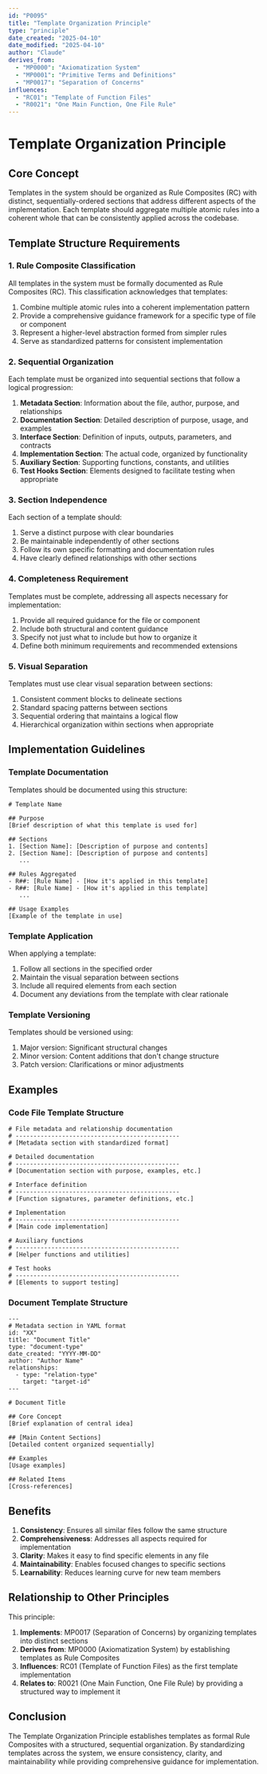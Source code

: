 ```yaml
---
id: "P0095"
title: "Template Organization Principle"
type: "principle"
date_created: "2025-04-10"
date_modified: "2025-04-10"
author: "Claude"
derives_from:
  - "MP0000": "Axiomatization System"
  - "MP0001": "Primitive Terms and Definitions"
  - "MP0017": "Separation of Concerns"
influences:
  - "RC01": "Template of Function Files"
  - "R0021": "One Main Function, One File Rule"
---
```


# Template Organization Principle

## Core Concept

Templates in the system should be organized as Rule Composites (RC) with distinct, sequentially-ordered sections that address different aspects of the implementation. Each template should aggregate multiple atomic rules into a coherent whole that can be consistently applied across the codebase.

## Template Structure Requirements

### 1. Rule Composite Classification

All templates in the system must be formally documented as Rule Composites (RC). This classification acknowledges that templates:

1. Combine multiple atomic rules into a coherent implementation pattern
2. Provide a comprehensive guidance framework for a specific type of file or component
3. Represent a higher-level abstraction formed from simpler rules
4. Serve as standardized patterns for consistent implementation

### 2. Sequential Organization

Each template must be organized into sequential sections that follow a logical progression:

1. **Metadata Section**: Information about the file, author, purpose, and relationships
2. **Documentation Section**: Detailed description of purpose, usage, and examples
3. **Interface Section**: Definition of inputs, outputs, parameters, and contracts
4. **Implementation Section**: The actual code, organized by functionality
5. **Auxiliary Section**: Supporting functions, constants, and utilities
6. **Test Hooks Section**: Elements designed to facilitate testing when appropriate

### 3. Section Independence

Each section of a template should:

1. Serve a distinct purpose with clear boundaries
2. Be maintainable independently of other sections
3. Follow its own specific formatting and documentation rules
4. Have clearly defined relationships with other sections

### 4. Completeness Requirement

Templates must be complete, addressing all aspects necessary for implementation:

1. Provide all required guidance for the file or component
2. Include both structural and content guidance
3. Specify not just what to include but how to organize it
4. Define both minimum requirements and recommended extensions

### 5. Visual Separation

Templates must use clear visual separation between sections:

1. Consistent comment blocks to delineate sections
2. Standard spacing patterns between sections
3. Sequential ordering that maintains a logical flow
4. Hierarchical organization within sections when appropriate

## Implementation Guidelines

### Template Documentation

Templates should be documented using this structure:

```
# Template Name

## Purpose
[Brief description of what this template is used for]

## Sections
1. [Section Name]: [Description of purpose and contents]
2. [Section Name]: [Description of purpose and contents]
   ...

## Rules Aggregated
- R##: [Rule Name] - [How it's applied in this template]
- R##: [Rule Name] - [How it's applied in this template]
   ...

## Usage Examples
[Example of the template in use]
```

### Template Application

When applying a template:

1. Follow all sections in the specified order
2. Maintain the visual separation between sections
3. Include all required elements from each section
4. Document any deviations from the template with clear rationale

### Template Versioning

Templates should be versioned using:

1. Major version: Significant structural changes
2. Minor version: Content additions that don't change structure
3. Patch version: Clarifications or minor adjustments

## Examples

### Code File Template Structure

```
# File metadata and relationship documentation
# ----------------------------------------------
# [Metadata section with standardized format]

# Detailed documentation
# ----------------------------------------------
# [Documentation section with purpose, examples, etc.]

# Interface definition
# ----------------------------------------------
# [Function signatures, parameter definitions, etc.]

# Implementation
# ----------------------------------------------
# [Main code implementation]

# Auxiliary functions
# ----------------------------------------------
# [Helper functions and utilities]

# Test hooks
# ----------------------------------------------
# [Elements to support testing]
```

### Document Template Structure

```
---
# Metadata section in YAML format
id: "XX"
title: "Document Title"
type: "document-type"
date_created: "YYYY-MM-DD"
author: "Author Name"
relationships:
  - type: "relation-type"
    target: "target-id"
---

# Document Title

## Core Concept
[Brief explanation of central idea]

## [Main Content Sections]
[Detailed content organized sequentially]

## Examples
[Usage examples]

## Related Items
[Cross-references]
```

## Benefits

1. **Consistency**: Ensures all similar files follow the same structure
2. **Comprehensiveness**: Addresses all aspects required for implementation
3. **Clarity**: Makes it easy to find specific elements in any file
4. **Maintainability**: Enables focused changes to specific sections
5. **Learnability**: Reduces learning curve for new team members

## Relationship to Other Principles

This principle:

1. **Implements**: MP0017 (Separation of Concerns) by organizing templates into distinct sections
2. **Derives from**: MP0000 (Axiomatization System) by establishing templates as Rule Composites
3. **Influences**: RC01 (Template of Function Files) as the first template implementation
4. **Relates to**: R0021 (One Main Function, One File Rule) by providing a structured way to implement it

## Conclusion

The Template Organization Principle establishes templates as formal Rule Composites with a structured, sequential organization. By standardizing templates across the system, we ensure consistency, clarity, and maintainability while providing comprehensive guidance for implementation.
